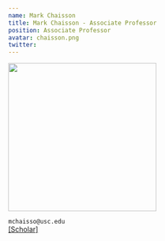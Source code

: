 ```yaml
---
name: Mark Chaisson
title: Mark Chaisson - Associate Professor
position: Associate Professor
avatar: chaisson.png
twitter:
---
```


<img width="300" src="{{site.baseurl}}/images/people/{{page.avatar}}" data-action="zoom">


<i class="fa fa-envelope-o"></i> `mchaisso@usc.edu`<br>
<i class="fa fa-external-link"></i>
[[Scholar]](https://scholar.google.com/citations?user=YBf4490AAAAJ&hl=en)
